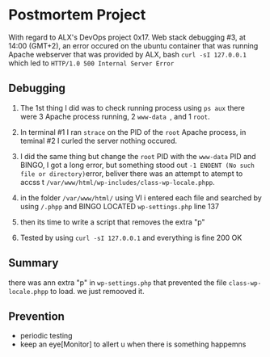 # Postmortem Project

With regard to ALX's DevOps project 0x17. Web stack debugging #3, at 14:00 (GMT+2), an error occured on the ubuntu container that was running Apache webserver that was provided by ALX, 
bash
  `curl -sI 127.0.0.1` which led to `HTTP/1.0 500 Internal Server Error`

## Debugging

1. The 1st thing I did was to check running process using `ps aux` there were 3 Apache process running, 2 `www-data `, and 1 `root`.

2. In terminal #1 I ran `strace` on the PID of the `root` Apache process, in teminal #2 I curled the server nothing occured.

3. I did the same thing but change the `root` PID with the `www-data` PID  and BINGO, I got a long error, but something stood out `-1 ENOENT (No such file or directory)`error,  beliver there was an attempt to atempt to accss t `/var/www/html/wp-includes/class-wp-locale.phpp`.

4. in the folder `/var/www/html/` using VI i entered each file and searched by using `/.phpp` and  BINGO  LOCATED `wp-settings.php` line 137

5. then its time to write a script that removes the extra "p"

6. Tested by using `curl -sI 127.0.0.1` and everything is fine 200 OK

## Summary

there was ann extra "p" in `wp-settings.php` that prevented the file `class-wp-locale.phpp` to load.
we just remooved it.




## Prevention

+ periodic testing
+ keep an eye[Monitor] to allert u when there is something happemns

